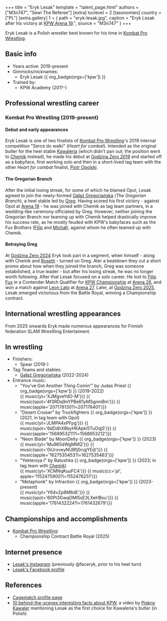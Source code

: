+++
title = "Eryk Lesak"
template = "talent_page.html"
authors = ["M3n747", "Sewi The Referee"]
[extra]
toclevel = 2
[taxonomies]
country = ["PL"]
[extra.gallery]
1 = { path = "eryk-lesak.jpg", caption = "Eryk Lesak after his victory at [KPW Arena 19](@/e/kpw/2022-06-10-kpw-arena-19.md).", source = "M3n747" }
+++

Eryk Lesak is a Polish wrestler best known for his time in [Kombat Pro Wrestling](@/o/kpw.md).

## Basic info

* Years active: 2019-present
* Gimmicks/nicknames:
  - Eryk Lesak {{ org_badge(orgs=['kpw']) }}
* Trained by:
  - KPW Academy (201?-)

## Professional wrestling career

### Kombat Pro Wrestling (2019-present)

#### Debut and early appearances

Eryk Lesak is one of two finalists of [Kombat Pro Wrestling](@/o/kpw.md)'s 2019 internal competition "Serce do walki" (_Heart for combat_).
Intended as the original butler for the heel stable [Kawaleria](@/tt/kawaleria.md) (which didn't pan out; the position went to [Chemik](@/w/chemik.md) instead), he made his debut at [Godzina Zero 2019](@/e/kpw/2019-08-17-kpw-godzina-zero-2019.md) and started off as a babyface, first working solo and then in a short-lived tag team with the other _Heart for combat_ finalist, [Piotr Opolski](@/w/piotr-opolski.md).

#### The Gregorian Branch

After the initial losing streak, for some of which he blamed Opol, Lesak agreed to join the newly-formed [Gałąź Gregoriańska](@/tt/galaz-gregorianska.md) (_The Gregorian Branch_), a heel stable led by [Greg](@/w/greg.md). Having scored his first victory - against Opol at [Arena 19](@/e/kpw/2022-06-10-kpw-arena-19.md) - he was joined with Chemik as tag team partners, in a wedding-like ceremony officiated by Greg. However, neither joining the Gregorian Branch nor teaming up with Chemik helped drastically improve his success rate, as he mostly feuded with KPW's babyfaces such as the Fux Brothers ([Filip](@/w/filip-fux.md) and [Michał](@/w/michal-fux.md)), against whom he often teamed up with Chemik.

#### Betraying Greg

At [Godzina Zero 2024](@/e/kpw/2024-09-07-kpw-godzina-zero-2024.md) Eryk took part in a segment, when himself - along with Chemik and [Rosetti](@/w/rosetti.md) - turned on Greg. Ater a beatdown they cut a short promo about how when they joined the branch, Greg was someone estabilished, a true leader - but after his losing streak, he was no longer worth following. After that Lesak focused on a solo career. He lost to [Filip Fux](@/w/filip-fux.md) in a Contender Match Qualifier for [KPW Championship](@/c/kpw-championship.md) at [Arena 26](@/e/kpw/2024-11-15-kpw-arena-26.md), and won a match against [Leon Lato](@/w/leon-lato.md) at [Arena 27](@/e/kpw/2025-01-24-kpw-arena-27.md). Later, at [Godzina Zero 2025](@/e/kpw/2025-08-22-kpw-godzina-zero-2025.md), Lesak emerged victorious from the Battle Royal, winning a Championship contract.

## International wrestling appearances 

From 2025 onwards Eryk made numerous appearances for Finnish federation SLAM Wresltling Entertaiment.

## In wrestling

* Finishers:
  - Spear (2019-)
* Tag Teams and stables:
  - [Gałąź Gregoriańska](@/tt/galaz-gregorianska.md) (2022-2024)
* Entrance music:
  - "You’ve Got Another Thing Comin’" by Judas Priest
    {{ org_badge(orgs=['kpw']) }} (2019-2022) <br>
    {{ music(yt='XJMgveYdO-M')}}
    {{ music(spot='4f3RDq9nYPBeR1yMSgnmBm')}}
    {{ music(apple='207178130?i=207178401')}}
  - "Desert Cruiser" by Truckfighters
    {{ org_badge(orgs=['kpw']) }} (2021, in tag team with Opol) <br>
    {{ music(yt='JLMPA4xPFpg')}}
    {{ music(spot='6dDdhX8byHKApki5TuOqjS')}}
    {{ music(apple='1568953211?i=1568953212')}}
  - "Neon Blade" by MoonDeity
    {{ org_badge(orgs=['kpw']) }} (2023) <br>
    {{ music(yt='Mu965dWgMMQ')}}
    {{ music(spot='0iUrxveyNUBfj0cqjYEijt')}}
    {{ music(apple='1627535453?i=1627535463')}}
  - "Yekteniya I" by Batushka
    {{ org_badge(orgs=['kpw']) }} (2023; in tag team with [Chemik](@/w/chemik.md)) <br>
    {{ music(yt='XCMNqKuuFC4')}}
    {{ music(cc='pl', apple='1152475900?i=1152476251')}}
  - "Metaphonk" by Infraction
    {{ org_badge(orgs=['kpw']) }} (2023-present) <br>
    {{ music(yt='Y64vZp8M8dE')}}
    {{ music(spot='60Pt3GwqOMl5sE3LXeHBxu')}}
    {{ music(apple='1761432224?i=1761432679')}}

## Championships and accomplishments

* [Kombat Pro Wrestling](@/o/kpw.md):
  - Championship Contract Battle Royal (2025)

## Internet presence

* [Lesak's Instagram](https://instagram.com/heelesak/) (previously @faceryk, prior to his heel turn)
* [Lesak's Facebook profile](https://www.facebook.com/ErykLesak)

## References

* [Cagematch profile page](https://www.cagematch.net/?id=2&nr=25631)
* [10 behind-the-scenes interesting facts about KPW](https://www.youtube.com/watch?v=sb831M7cs4I), a video by [Piękny Kawaler](@/w/piekny-kawaler.md) mentioning Lesak as the first choice for Kawaleria's butler (in Polish)
